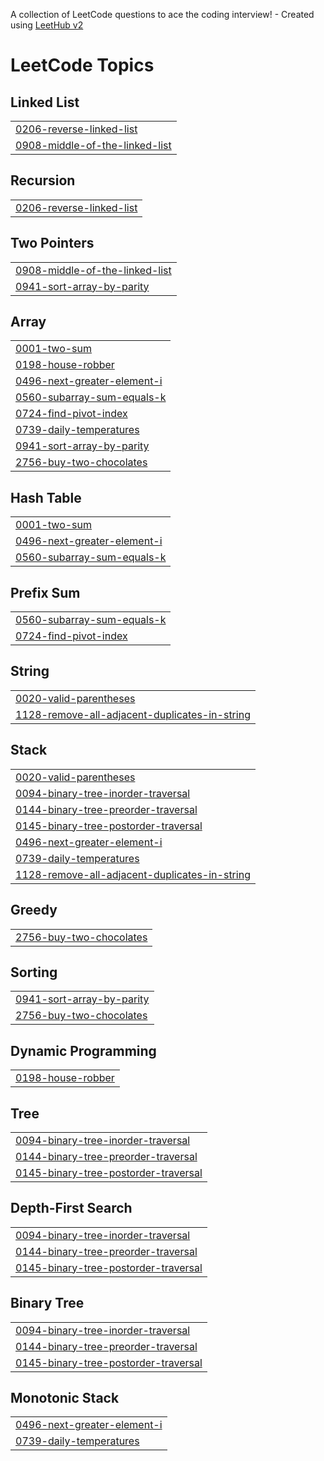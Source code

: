A collection of LeetCode questions to ace the coding interview! - Created using [LeetHub v2](https://github.com/arunbhardwaj/LeetHub-2.0)
<!---LeetCode Topics Start-->
# LeetCode Topics
## Linked List
|  |
| ------- |
| [0206-reverse-linked-list](https://github.com/alimgty/Leet_V2/tree/master/0206-reverse-linked-list) |
| [0908-middle-of-the-linked-list](https://github.com/alimgty/Leet_V2/tree/master/0908-middle-of-the-linked-list) |
## Recursion
|  |
| ------- |
| [0206-reverse-linked-list](https://github.com/alimgty/Leet_V2/tree/master/0206-reverse-linked-list) |
## Two Pointers
|  |
| ------- |
| [0908-middle-of-the-linked-list](https://github.com/alimgty/Leet_V2/tree/master/0908-middle-of-the-linked-list) |
| [0941-sort-array-by-parity](https://github.com/alimgty/Leet_V2/tree/master/0941-sort-array-by-parity) |
## Array
|  |
| ------- |
| [0001-two-sum](https://github.com/alimgty/Leet_V2/tree/master/0001-two-sum) |
| [0198-house-robber](https://github.com/alimgty/Leet_V2/tree/master/0198-house-robber) |
| [0496-next-greater-element-i](https://github.com/alimgty/Leet_V2/tree/master/0496-next-greater-element-i) |
| [0560-subarray-sum-equals-k](https://github.com/alimgty/Leet_V2/tree/master/0560-subarray-sum-equals-k) |
| [0724-find-pivot-index](https://github.com/alimgty/Leet_V2/tree/master/0724-find-pivot-index) |
| [0739-daily-temperatures](https://github.com/alimgty/Leet_V2/tree/master/0739-daily-temperatures) |
| [0941-sort-array-by-parity](https://github.com/alimgty/Leet_V2/tree/master/0941-sort-array-by-parity) |
| [2756-buy-two-chocolates](https://github.com/alimgty/Leet_V2/tree/master/2756-buy-two-chocolates) |
## Hash Table
|  |
| ------- |
| [0001-two-sum](https://github.com/alimgty/Leet_V2/tree/master/0001-two-sum) |
| [0496-next-greater-element-i](https://github.com/alimgty/Leet_V2/tree/master/0496-next-greater-element-i) |
| [0560-subarray-sum-equals-k](https://github.com/alimgty/Leet_V2/tree/master/0560-subarray-sum-equals-k) |
## Prefix Sum
|  |
| ------- |
| [0560-subarray-sum-equals-k](https://github.com/alimgty/Leet_V2/tree/master/0560-subarray-sum-equals-k) |
| [0724-find-pivot-index](https://github.com/alimgty/Leet_V2/tree/master/0724-find-pivot-index) |
## String
|  |
| ------- |
| [0020-valid-parentheses](https://github.com/alimgty/Leet_V2/tree/master/0020-valid-parentheses) |
| [1128-remove-all-adjacent-duplicates-in-string](https://github.com/alimgty/Leet_V2/tree/master/1128-remove-all-adjacent-duplicates-in-string) |
## Stack
|  |
| ------- |
| [0020-valid-parentheses](https://github.com/alimgty/Leet_V2/tree/master/0020-valid-parentheses) |
| [0094-binary-tree-inorder-traversal](https://github.com/alimgty/Leet_V2/tree/master/0094-binary-tree-inorder-traversal) |
| [0144-binary-tree-preorder-traversal](https://github.com/alimgty/Leet_V2/tree/master/0144-binary-tree-preorder-traversal) |
| [0145-binary-tree-postorder-traversal](https://github.com/alimgty/Leet_V2/tree/master/0145-binary-tree-postorder-traversal) |
| [0496-next-greater-element-i](https://github.com/alimgty/Leet_V2/tree/master/0496-next-greater-element-i) |
| [0739-daily-temperatures](https://github.com/alimgty/Leet_V2/tree/master/0739-daily-temperatures) |
| [1128-remove-all-adjacent-duplicates-in-string](https://github.com/alimgty/Leet_V2/tree/master/1128-remove-all-adjacent-duplicates-in-string) |
## Greedy
|  |
| ------- |
| [2756-buy-two-chocolates](https://github.com/alimgty/Leet_V2/tree/master/2756-buy-two-chocolates) |
## Sorting
|  |
| ------- |
| [0941-sort-array-by-parity](https://github.com/alimgty/Leet_V2/tree/master/0941-sort-array-by-parity) |
| [2756-buy-two-chocolates](https://github.com/alimgty/Leet_V2/tree/master/2756-buy-two-chocolates) |
## Dynamic Programming
|  |
| ------- |
| [0198-house-robber](https://github.com/alimgty/Leet_V2/tree/master/0198-house-robber) |
## Tree
|  |
| ------- |
| [0094-binary-tree-inorder-traversal](https://github.com/alimgty/Leet_V2/tree/master/0094-binary-tree-inorder-traversal) |
| [0144-binary-tree-preorder-traversal](https://github.com/alimgty/Leet_V2/tree/master/0144-binary-tree-preorder-traversal) |
| [0145-binary-tree-postorder-traversal](https://github.com/alimgty/Leet_V2/tree/master/0145-binary-tree-postorder-traversal) |
## Depth-First Search
|  |
| ------- |
| [0094-binary-tree-inorder-traversal](https://github.com/alimgty/Leet_V2/tree/master/0094-binary-tree-inorder-traversal) |
| [0144-binary-tree-preorder-traversal](https://github.com/alimgty/Leet_V2/tree/master/0144-binary-tree-preorder-traversal) |
| [0145-binary-tree-postorder-traversal](https://github.com/alimgty/Leet_V2/tree/master/0145-binary-tree-postorder-traversal) |
## Binary Tree
|  |
| ------- |
| [0094-binary-tree-inorder-traversal](https://github.com/alimgty/Leet_V2/tree/master/0094-binary-tree-inorder-traversal) |
| [0144-binary-tree-preorder-traversal](https://github.com/alimgty/Leet_V2/tree/master/0144-binary-tree-preorder-traversal) |
| [0145-binary-tree-postorder-traversal](https://github.com/alimgty/Leet_V2/tree/master/0145-binary-tree-postorder-traversal) |
## Monotonic Stack
|  |
| ------- |
| [0496-next-greater-element-i](https://github.com/alimgty/Leet_V2/tree/master/0496-next-greater-element-i) |
| [0739-daily-temperatures](https://github.com/alimgty/Leet_V2/tree/master/0739-daily-temperatures) |
<!---LeetCode Topics End-->